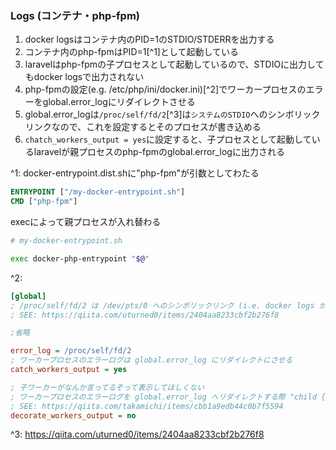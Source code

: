 ### Logs (コンテナ・php-fpm)

1. docker logsはコンテナ内のPID=1のSTDIO/STDERRを出力する
2. コンテナ内のphp-fpmはPID=1[^1]として起動している
3. laravelはphp-fpmの子プロセスとして起動しているので、STDIOに出力してもdocker logsで出力されない
4. php-fpmの設定(e.g. /etc/php/ini/docker.ini)[^2]でワーカープロセスのエラーをglobal.error_logにリダイレクトさせる
5. global.error_logは`/proc/self/fd/2`[^3]は`システムのSTDIO`へのシンボリックリンクなので、これを設定するとそのプロセスが書き込める
6. `chatch_workers_output = yes`に設定すると、子プロセスとして起動しているlaravelが親プロセスのphp-fpmのglobal.error_logに出力される

^1: docker-entrypoint.dist.shに"php-fpm"が引数としてわたる
```Dockerfile
ENTRYPOINT ["/my-docker-entrypoint.sh"]
CMD ["php-fpm"]
```
execによって親プロセスが入れ替わる
```sh
# my-docker-entrypoint.sh

exec docker-php-entrypoint "$@"
```

^2:
```ini
[global]
; /proc/self/fd/2 は /dev/pts/0 へのシンボリックリンク (i.e. docker logs が監視している擬似端末に向けて出力)
; SEE: https://qiita.com/uturned0/items/2404aa8233cbf2b276f8

;省略

error_log = /proc/self/fd/2
; ワーカープロセスのエラーログは global.error_log にリダイレクトにさせる
catch_workers_output = yes

; 子ワーカーがなんか言ってるぞって表示してほしくない
; ワーカープロセスのエラーログを global.error_log へリダイレクトする際 "child {PID} said into stderr: " というプレフィックスを付与しない
; SEE: https://qiita.com/takamichi/items/cbb1a9edb44c0b7f5594
decorate_workers_output = no

```
^3:
https://qiita.com/uturned0/items/2404aa8233cbf2b276f8
